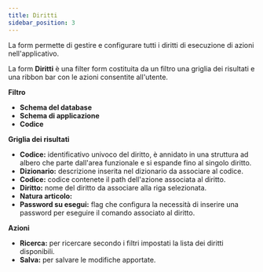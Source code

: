 ```yaml
---
title: Diritti
sidebar_position: 3
---
```


La form permette di gestire e configurare tutti i diritti di esecuzione di azioni nell'applicativo.


La form **Diritti** è una filter form costituita da un filtro una griglia dei risultati e una ribbon bar con le azioni consentite all'utente.

**Filtro**
* **Schema del database**
* **Schema di applicazione**
* **Codice**

**Griglia dei risultati**
* **Codice:** identificativo univoco del diritto, è annidato in una struttura ad albero che parte dall'area funzionale e si espande fino al singolo diritto.
* **Dizionario:** descrizione inserita nel dizionario da associare al codice.
* **Codice:** codice contenete il path dell'azione associata al diritto.
* **Diritto:** nome del diritto da associare alla riga selezionata.
* **Natura articolo:** 
* **Password su esegui:** flag che configura la necessità di inserire una password per eseguire il comando associato al diritto.

**Azioni**
* **Ricerca:** per ricercare secondo i filtri impostati la lista dei diritti disponibili.
* **Salva:** per salvare le modifiche apportate.